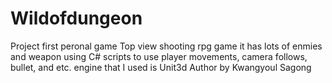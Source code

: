 # Wildofdungeon
Project 
first peronal game 
Top view shooting rpg game
it has lots of enmies and weapon
using C# scripts to use player movements, camera follows, bullet, and etc.
engine that I used is Unit3d
Author by Kwangyoul Sagong
